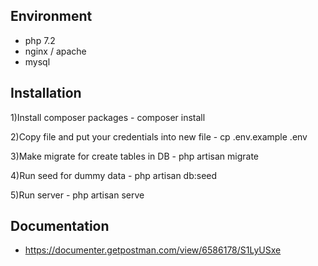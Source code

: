 ## Environment
* php 7.2
* nginx / apache
* mysql

## Installation

<p>1)Install composer packages - composer install</p>
<p>2)Copy file and put your credentials into new file - cp .env.example .env</p>
<p>3)Make migrate for create tables in DB - php artisan migrate</p>
<p>4)Run seed for dummy data - php artisan db:seed</p>
<p>5)Run server - php artisan serve</p>

## Documentation
 * https://documenter.getpostman.com/view/6586178/S1LyUSxe